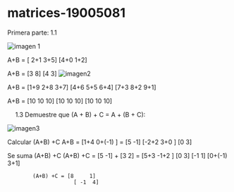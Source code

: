 # matrices-19005081

Primera parte:
1.1

![imagen 1](https://github.com/user-attachments/assets/1c48887c-4352-481c-9853-00eb5fa57e64)

A+B = [ 2+1  3+5] 
      [4+0  1+2]
      
A+B =        [3  8]
             [4  3]
![imagen2](https://github.com/user-attachments/assets/c351f368-b93d-4bc0-a747-2c91563baeb1)

A+B =      [1+9  2+8  3+7]
	         [4+6  5+5  6+4]
	         [7+3  8+2  9+1]

A+B =  [10  10  10]
	     [10  10  10]
	     [10  10  10]

 
1.3 Demuestre que (A + B) + C = A + (B + C):

![imagen3](https://github.com/user-attachments/assets/c7b5187e-4848-4d27-9457-a95f000348e0)

Calcular (A+B) +C 
A+B  =  [1+4    0+(-1) ]         =     [5     -1]
	      [-2+2    3+0    ]		           [0      3]
       
Se suma (A+B) +C
(A+B) +C =   [5   -1]        +      [3      2]        = [5+3      -1+2  ]
	           [0    3] 	            [-1     1]	        [0+(-1)    3+1]

            (A+B) +C = [8     1]
	                     [ -1  4]	



